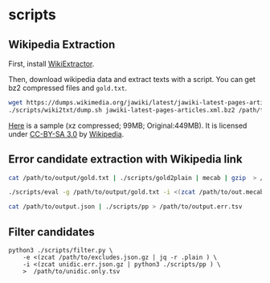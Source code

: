 
# scripts

## Wikipedia Extraction

First, install [WikiExtractor](https://github.com/attardi/wikiextractor).

Then, download wikipedia data and extract texts with a script.
You can get bz2 compressed files and ``gold.txt``.

```sh
wget https://dumps.wikimedia.org/jawiki/latest/jawiki-latest-pages-articles.xml.bz2
./scripts/wiki2txt/dump.sh jawiki-latest-pages-articles.xml.bz2 /path/to/output
```

[Here](https://storage.googleapis.com/fairydevices-public-lang/FairyMaCorpus/jawiki-20170420.gold.txt.xz) is a sample (xz compressed; 99MB; Original:449MB).
It is licensed under [CC-BY-SA 3.0](https://creativecommons.org/licenses/by-sa/3.0/) by [Wikipedia](https://ja.wikipedia.org).

## Error candidate extraction with Wikipedia link
```sh
cat /path/to/output/gold.txt | ./scripts/gold2plain | mecab | gzip  > /path/to/out.mecab.gz

./scripts/eval -g /path/to/output/gold.txt -i <(zcat /path/to/out.mecab.gz) > /path/to/output.json

cat /path/to/output.json | ./scripts/pp > /path/to/output.err.tsv
```

## Filter candidates

```
python3 ./scripts/filter.py \
    -e <(zcat /path/to/excludes.json.gz | jq -r .plain ) \
    -i <(zcat unidic.err.json.gz | python3 ./scripts/pp ) \
    >  /path/to/unidic.only.tsv
```

